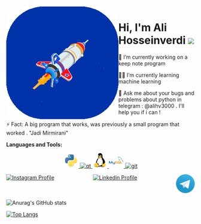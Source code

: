 <br />
<img src="https://github.com/Ali-Hosseinverdi/Ali-Hosseinverdi/blob/main/photo.gif" align="left" width="300" alt="ful1e5"/>

# Hi, I'm Ali Hosseinverdi <img width="30" src="https://camo.githubusercontent.com/e8e7b06ecf583bc040eb60e44eb5b8e0ecc5421320a92929ce21522dbc34c891/68747470733a2f2f6d656469612e67697068792e636f6d2f6d656469612f6876524a434c467a6361737252346961377a2f67697068792e676966">


💼 I’m currently working on a keep note program

🧑‍🎓 I’m currently learning machine learning

💬 Ask me about your bugs and problems about python in telegram : @alihv3000 . I'll help you if i can !

⚡ Fact: A big program that works, was previously a small program that worked . "Jadi Mirmirani"


**Languages and Tools:**



<p align="center">
<a href="https://www.python.org" target="_blank"> <img src="https://raw.githubusercontent.com/devicons/devicon/master/icons/python/python-original.svg" alt="python" width="40" height="40"/> </a>
<a href="https://www.qt.io/" target="_blank"> <img src="https://upload.wikimedia.org/wikipedia/commons/0/0b/Qt_logo_2016.svg" alt="qt" width="40" height="40"/> </a> 
<a href="https://www.linux.org/" target="_blank"> <img src="https://raw.githubusercontent.com/devicons/devicon/master/icons/linux/linux-original.svg" alt="linux" width="40" height="40"/> </a> 
<a href="https://www.mysql.com/" target="_blank"> <img src="https://raw.githubusercontent.com/devicons/devicon/master/icons/mysql/mysql-original-wordmark.svg" alt="mysql" width="40" height="40"/> </a>  
<a href="https://git-scm.com/" target="_blank"> <img src="https://www.vectorlogo.zone/logos/git-scm/git-scm-icon.svg" alt="git" width="40" height="40"/> </a> 
</p>

<div align="center" style="display: flex; justify-content: space-between;">
    <a href="https://www.instagram.com/c010r._.fu11">
        <img src="https://i.imgur.com/M6yBwxS.png" width="50" height="50" alt="Instagram Profile">
    </a>
    <a href="https://www.linkedin.com/in/ali-hosseinverdi-63368320b/">
        <img src="https://selldone.ir/app/img/linkedin-circle.14f7b675.svg" width="50" height="50" alt="Linkedin Profile">
    </a>
    <a href="https://t.me/alihv3000">
        <img src="https://raw.githubusercontent.com/github/explore/80688e429a7d4ef2fca1e82350fe8e3517d3494d/topics/telegram/telegram.png" alt="Telegram" height="50" width="50">
    </a>
</div>


![Anurag's GitHub stats](https://github-readme-stats.vercel.app/api?username=Ali-Hosseinverdi&show_icons=true&theme=radical)


[![Top Langs](https://github-readme-stats.vercel.app/api/top-langs/?username=Ali-Hosseinverdi&show_icons=true&theme=radical)](https://github.com/anuraghazra/github-readme-stats)
